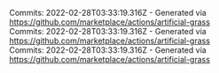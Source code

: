 Commits: 2022-02-28T03:33:19.316Z - Generated via https://github.com/marketplace/actions/artificial-grass
<br>
Commits: 2022-02-28T03:33:19.316Z - Generated via https://github.com/marketplace/actions/artificial-grass
<br>
Commits: 2022-02-28T03:33:19.316Z - Generated via https://github.com/marketplace/actions/artificial-grass
<br>
